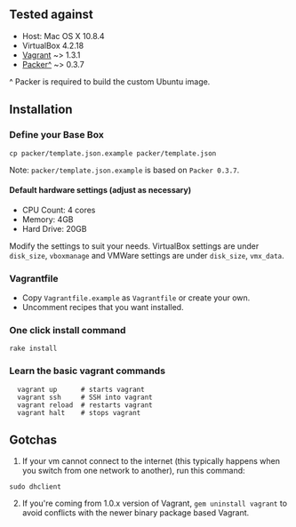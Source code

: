 ## Tested against

* Host: Mac OS X 10.8.4
* VirtualBox 4.2.18
* [Vagrant](http://downloads.vagrantup.com/) ~> 1.3.1
* [Packer^](http://www.packer.io/downloads.html) ~> 0.3.7

^ Packer is required to build the custom Ubuntu image.

## Installation

### Define your Base Box

  `cp packer/template.json.example packer/template.json`

Note: `packer/template.json.example` is based on `Packer 0.3.7`.

#### Default hardware settings (adjust as necessary)

  * CPU Count: 4 cores
  * Memory: 4GB
  * Hard Drive: 20GB

  Modify the settings to suit your needs. VirtualBox settings are under `disk_size`, `vboxmanage` and VMWare settings are under `disk_size`, `vmx_data`.

### Vagrantfile

  * Copy `Vagrantfile.example` as `Vagrantfile` or create your own.
  * Uncomment recipes that you want installed.

### One click install command

  `rake install`

### Learn the basic vagrant commands

```
  vagrant up      # starts vagrant
  vagrant ssh     # SSH into vagrant
  vagrant reload  # restarts vagrant
  vagrant halt    # stops vagrant
```

## Gotchas

1. If your vm cannot connect to the internet (this typically happens when you switch from one network to another), run this command:

```
sudo dhclient
```

2. If you're coming from 1.0.x version of Vagrant, `gem uninstall vagrant` to avoid conflicts with the newer binary package based Vagrant.
